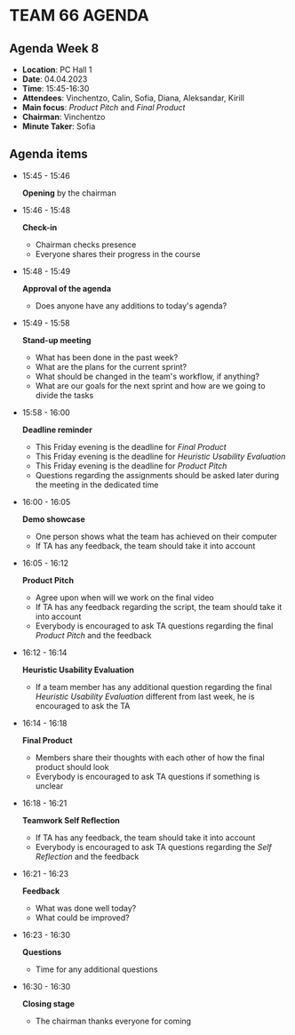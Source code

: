 # TEAM 66 AGENDA

## Agenda Week 8

* __Location__: PC Hall 1
* __Date__: 04.04.2023
* __Time__: 15:45-16:30
* __Attendees__: Vinchentzo, Calin, Sofia, Diana, Aleksandar, Kirill
* __Main focus__: _Product Pitch_ and _Final Product_
* __Chairman__: Vinchentzo
* __Minute Taker__: Sofia

## Agenda items

* 15:45 - 15:46 
	
	__Opening__ by the chairman

* 15:46 - 15:48

	__Check-in__
	
	* Chairman checks presence
	* Everyone shares their progress in the course
	
* 15:48 - 15:49

	__Approval of the agenda__
	
	* Does anyone have any additions to today's agenda?
	
* 15:49 - 15:58

	__Stand-up meeting__
	
	* What has been done in the past week?
	* What are the plans for the current sprint?
	* What should be changed in the team's workflow, if anything?
	* What are our goals for the next sprint and how are we going to divide the tasks
	
* 15:58 - 16:00

	__Deadline reminder__ 
	
	* This Friday evening is the deadline for _Final Product_
	* This Friday evening is the deadline for _Heuristic Usability Evaluation_
	* This Friday evening is the deadline for _Product Pitch_
	* Questions regarding the assignments should be asked later during the meeting in the dedicated time
	
* 16:00 - 16:05

	__Demo showcase__
	
	* One person shows what the team has achieved on their computer
	* If TA has any feedback, the team should take it into account
	
* 16:05 - 16:12

	__Product Pitch__

	* Agree upon when will we work on the final video	
	* If TA has any feedback regarding the script, the team should take it into account
	* Everybody is encouraged to ask TA questions regarding the final _Product Pitch_ and the feedback	

* 16:12 - 16:14

	__Heuristic Usability Evaluation__

	* If a team member has any additional question regarding the final _Heuristic Usability Evaluation_ different from last week, he is encouraged to ask the TA

* 16:14 - 16:18

	__Final Product__

	* Members share their thoughts with each other of how the final product should look
	* Everybody is encouraged to ask TA questions if something is unclear

* 16:18 - 16:21

	__Teamwork Self Reflection__

	* If TA has any feedback, the team should take it into account
	* Everybody is encouraged to ask TA questions regarding the _Self Reflection_ and the feedback
	
* 16:21 - 16:23

	__Feedback__
	
	* What was done well today?
	* What could be improved?

* 16:23 - 16:30

	__Questions__
	
	* Time for any additional questions
	
* 16:30 - 16:30

	__Closing stage__
	
	* The chairman thanks everyone for coming